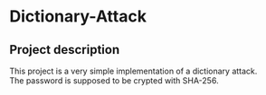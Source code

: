 # Dictionary-Attack
## Project description
This project is a very simple implementation of a dictionary attack.  
The password is supposed to be crypted with SHA-256.
